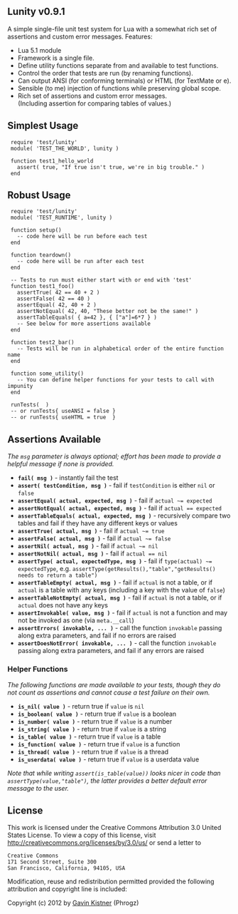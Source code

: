 ## Lunity v0.9.1 

A simple single-file unit test system for Lua with a somewhat rich set of assertions and custom error messages. Features:

* Lua 5.1 module
* Framework is a single file.
* Define utility functions separate from and available to test functions.
* Control the order that tests are run (by renaming functions).
* Can output ANSI (for conforming terminals) or HTML (for TextMate or e).
* Sensible (to me) injection of functions while preserving global scope.
* Rich set of assertions and custom error messages.  
  (Including assertion for comparing tables of values.)


## Simplest Usage

<!-- language: lang-lua -->

     require 'test/lunity'
     module( 'TEST_THE_WORLD', lunity )

     function test1_hello_world
       assert( true, "If true isn't true, we're in big trouble." )
     end


## Robust Usage

<!-- language: lang-lua -->

     require 'test/lunity'
     module( 'TEST_RUNTIME', lunity )
     
     function setup()
       -- code here will be run before each test
     end
     
     function teardown()
       -- code here will be run after each test
     end
     
     -- Tests to run must either start with or end with 'test'
     function test1_foo()
       assertTrue( 42 == 40 + 2 )
       assertFalse( 42 == 40 )
       assertEqual( 42, 40 + 2 )
       assertNotEqual( 42, 40, "These better not be the same!" )
       assertTableEquals( { a=42 }, { ["a"]=6*7 } )
       -- See below for more assertions available
     end
     
     function test2_bar()
       -- Tests will be run in alphabetical order of the entire function name
     end
     
     function some_utility()
       -- You can define helper functions for your tests to call with impunity
     end
     
     runTests(  )
     -- or runTests{ useANSI = false }
     -- or runTests{ useHTML = true  }

## Assertions Available

_The `msg` parameter is always optional; effort has been made to provide a helpful message if none is provided._

* <strong>`fail( msg )`</strong> - instantly fail the test
* <strong>`assert( testCondition, msg )`</strong> - fail if `testCondition` is either `nil` or `false`
* <strong>`assertEqual( actual, expected, msg )`</strong> - fail if `actual ~= expected`
* <strong>`assertNotEqual( actual, expected, msg )`</strong> - fail if `actual == expected`
* <strong>`assertTableEquals( actual, expected, msg )`</strong> - recursively compare two tables and fail if they have any different keys or values
* <strong>`assertTrue( actual, msg )`</strong> - fail if `actual ~= true`
* <strong>`assertFalse( actual, msg )`</strong> - fail if `actual ~= false`
* <strong>`assertNil( actual, msg )`</strong> - fail if `actual ~= nil`
* <strong>`assertNotNil( actual, msg )`</strong> - fail if `actual == nil`
* <strong>`assertType( actual, expectedType, msg )`</strong> - fail if `type(actual) ~= expectedType`, e.g. `assertType(getResults(),"table","getResults() needs to return a table")`
* <strong>`assertTableEmpty( actual, msg )`</strong> - fail if `actual` is not a table, or if `actual` is a table with any keys (including a key with the value of `false`)
* <strong>`assertTableNotEmpty( actual, msg )`</strong> - fail if `actual` is not a table, or if `actual` does not have any keys
* <strong>`assertInvokable( value, msg )`</strong> - fail if `actual` is not a function and may not be invoked as one (via `meta.__call`)
* <strong>`assertErrors( invokable, ... )`</strong> - call the function `invokable` passing along extra parameters, and fail if no errors are raised
* <strong>`assertDoesNotError( invokable, ... )`</strong> - call the function `invokable` passing along extra parameters, and fail if any errors are raised

### Helper Functions

_The following functions are made available to your tests, though they do not count as assertions and cannot cause a test failure on their own._

* <strong>`is_nil( value )`</strong> - return true if `value` is `nil`
* <strong>`is_boolean( value )`</strong> - return true if `value` is a boolean
* <strong>`is_number( value )`</strong> - return true if `value` is a number
* <strong>`is_string( value )`</strong> - return true if `value` is a string
* <strong>`is_table( value )`</strong> - return true if `value` is a table
* <strong>`is_function( value )`</strong> - return true if `value` is a function
* <strong>`is_thread( value )`</strong> - return true if `value` is a thread
* <strong>`is_userdata( value )`</strong> - return true if `value` is a userdata value

_Note that while writing `assert(is_table(value))` looks nicer in code than `assertType(value,"table")`, the latter provides a better default error message to the user._

## License

This work is licensed under the Creative Commons Attribution 3.0
United States License. To view a copy of this license, visit
http://creativecommons.org/licenses/by/3.0/us/ or send a letter to

    Creative Commons
    171 Second Street, Suite 300
    San Francisco, California, 94105, USA

Modification, reuse and redistribution permitted provided the following
attribution and copyright line is included:

Copyright (c) 2012 by [Gavin Kistner](mailto:!@phrogz.net) (Phrogz)





